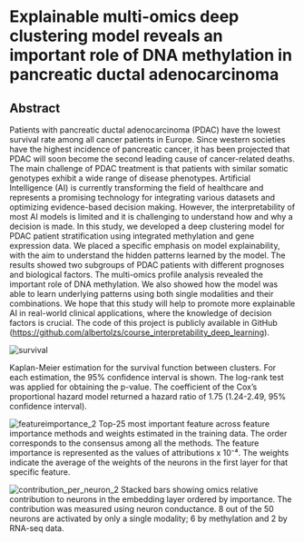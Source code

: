 # Explainable multi-omics deep clustering model reveals an important role of DNA methylation in pancreatic ductal adenocarcinoma

## Abstract

Patients with pancreatic ductal adenocarcinoma (PDAC) have the lowest survival rate among all cancer patients in Europe. Since western societies have the highest incidence of pancreatic cancer, it has been projected that PDAC will soon become the second leading cause of cancer-related deaths. The main challenge of PDAC treatment is that patients with similar somatic genotypes exhibit a wide range of disease phenotypes. Artificial Intelligence (AI) is currently transforming the field of healthcare and represents a promising technology for integrating various datasets and optimizing evidence-based decision making. However, the interpretability of most AI models is limited and it is challenging to understand how and why a decision is made. In this study, we developed a deep clustering model for PDAC patient stratification using integrated methylation and gene expression data. We placed a specific emphasis on model explainability, with the aim to understand the hidden patterns learned by the model. The results showed two subgroups of PDAC patients with different prognoses and biological factors. The multi-omics profile analysis revealed the important role of DNA methylation. We also showed how the model was able to learn underlying patterns using both single modalities and their combinations. We hope that this study will help to promote more explainable AI in real-world clinical applications, where the knowledge of decision factors is crucial. The code of this project is publicly available in GitHub (https://github.com/albertolzs/course_interpretability_deep_learning).

![survival](https://github.com/albertolzs/edc_mo_pdac/assets/140154262/1bae9118-3b53-4846-aaf3-f1f0c1eeb17b)

Kaplan-Meier estimation for the survival function between clusters. For each estimation, the 95% confidence interval is shown. The log-rank test was applied for obtaining the p-value. The coefficient of the Cox’s proportional hazard model returned a hazard ratio of 1.75 (1.24-2.49, 95% confidence interval).

![featureimportance_2](https://github.com/albertolzs/edc_mo_pdac/assets/140154262/dac182d5-1708-4de5-88af-0eb703f14575)
Top-25 most important feature across feature importance methods and weights estimated in the training data. The order corresponds to the consensus among all the methods. The feature importance is represented as the values of attributions x 10⁻⁴. The weights indicate the average of the weights of the neurons in the first layer for that specific feature.

![contribution_per_neuron_2](https://github.com/albertolzs/edc_mo_pdac/assets/140154262/236af151-0288-47e9-8391-6103ff434d6a)
Stacked bars showing omics relative contribution to neurons in the embedding layer ordered by importance. The contribution was measured using neuron conductance. 8 out of the 50 neurons are activated by only a single modality; 6 by methylation and 2 by RNA-seq data.
